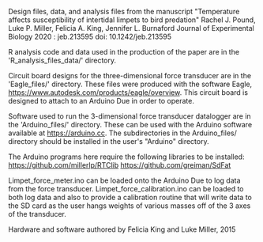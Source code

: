 Design files, data, and analysis files from the manuscript "Temperature affects susceptibility of intertidal limpets to bird predation"
Rachel J. Pound, Luke P. Miller, Felicia A. King, Jennifer L. Burnaford
Journal of Experimental Biology 2020 : jeb.213595 doi: 10.1242/jeb.213595

R analysis code and data used in the production of the paper are in the 'R_analysis_files_data/' directory. 

Circuit board designs for the three-dimensional force transducer are in the 'Eagle_files/' directory. These files were
produced with the software Eagle, https://www.autodesk.com/products/eagle/overview. This circuit board is designed to 
attach to an Arduino Due in order to operate. 

Software used to run the 3-dimensional force transducer datalogger are in the 'Arduino_files/' directory. These can
be used with the Arduino software available at https://arduino.cc. The subdirectories in the Arduino_files/ directory should be
installed in the user's "Arduino" directory. 

The Arduino programs here require the following libraries to be installed:
https://github.com/millerlp/RTClib
https://github.com/greiman/SdFat

Limpet_force_meter.ino can be loaded onto the Arduino Due to log data from the force transducer.
Limpet_force_calibration.ino can be loaded to both log data and also to provide a calibration routine that will write data to the SD card as the user hangs weights of various masses off of the 3 axes of the transducer. 

Hardware and software authored by Felicia King and Luke Miller, 2015

